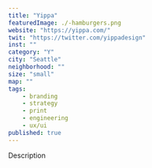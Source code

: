 ```yaml
---
title: "Yippa"
featuredImage: ./-hamburgers.png
website: "https://yippa.com/"
twit: "https://twitter.com/yippadesign"
inst: ""
category: "Y"
city: "Seattle"
neighborhood: ""
size: "small"
map: ""
tags:
    - branding
    - strategy
    - print
    - engineering
    - ux/ui
published: true
---
```


Description
